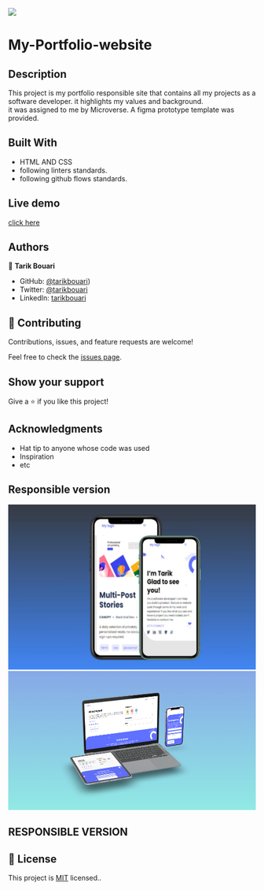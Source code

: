 
![](https://img.shields.io/badge/Microverse-blueviolet)

# My-Portfolio-website

## Description 
This project is my portfolio responsible site that contains all my projects as a software developer. it highlights my values and background.  
it was assigned to me by Microverse. A figma prototype template was provided. 

## Built With

- HTML AND CSS
- following linters standards.
- following github flows standards.

## Live demo 
[click here](https://tarikbouari.github.io/My-Portfolio-Website/)

## Authors

👤 **Tarik Bouari**

- GitHub: [@tarikbouari](https://github.com/tarikbouari))
- Twitter: [@tarikbouari](https://twitter.com/TarikBouari)
- LinkedIn: [tarikbouari](https://www.linkedin.com/in/tarik-bouari-44b7191a6/)



## 🤝 Contributing

Contributions, issues, and feature requests are welcome!

Feel free to check the [issues page](../../issues/).

## Show your support

Give a ⭐️ if you like this project!

## Acknowledgments

- Hat tip to anyone whose code was used
- Inspiration
- etc
## Responsible version
 ![mobile](https://github.com/tarikbouari/My-Portfolio-Website/blob/added-transition/images/image1%20(3).jpeg)
![desktop](https://github.com/tarikbouari/My-Portfolio-Website/blob/added-transition/images/mokup%20responsible.PNG)

## RESPONSIBLE VERSION 



## 📝 License

This project is [MIT](./MIT.md) licensed..
